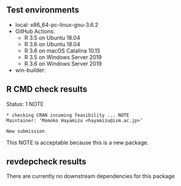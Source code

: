 ## Test environments

* local: x86_64-pc-linux-gnu-3.6.2
* GitHub Actions:
  * R 3.5 on Ubuntu 18.04
  * R 3.6 on Ubuntu 18.04
  * R 3.6 on macOS Catalina 10.15
  * R 3.5 on Windows Server 2019
  * R 3.6 on Windows Server 2019
* win-builder:

## R CMD check results

Status: 1 NOTE

    * checking CRAN incoming feasibility ... NOTE
    Maintainer: ‘Momoko Hayamizu <hayamizu@ism.ac.jp>’

    New submission

This NOTE is acceptable because this is a new package.

## revdepcheck results

There are currently no downstream dependencies for this package

